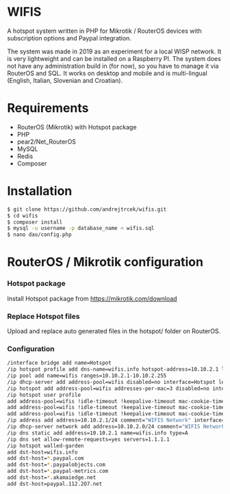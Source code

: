 # WIFIS

A hotspot system written in PHP for Mikrotik / RouterOS devices with subscription options and Paypal integration.

The system was made in 2019 as an experiment for a local WISP network. It is very lightweight and can be installed on a Raspberry PI. The system does not have any administration build in (for now), so you have to manage it via RouterOS and SQL. It works on desktop and mobile and is multi-lingual (English, Italian, Slovenian and Croatian).


# Requirements

  - RouterOS (Mikrotik) with Hotspot package
  - PHP
  - pear2/Net_RouterOS
  - MySQL
  - Redis
  - Composer

# Installation

```sh
$ git clone https://github.com/andrejtrcek/wifis.git
$ cd wifis
$ composer install
$ mysql -u username -p database_name < wifis.sql
$ nano dao/config.php
```

# RouterOS / Mikrotik configuration

### Hotspot package

Install Hotspot package from https://mikrotik.com/download


### Replace Hotspot files

Upload and replace auto generated files in the hotspot/ folder on RouterOS.


### Configuration

```sh
/interface bridge add name=Hotspot
/ip hotspot profile add dns-name=wifis.info hotspot-address=10.10.2.1 login-by=mac,http-chap,https,http-pap,mac-cookie name=wifis
/ip pool add name=wifis ranges=10.10.2.1-10.10.2.255
/ip dhcp-server add address-pool=wifis disabled=no interface=Hotspot lease-time=1h name=wifis
/ip hotspot add address-pool=wifis addresses-per-mac=3 disabled=no interface=Hotspot name=wifis profile=wifis
/ip hotspot user profile
add address-pool=wifis !idle-timeout !keepalive-timeout mac-cookie-timeout=1d name=InternetDay rate-limit=2048k/2048k shared-users=unlimited transparent-proxy=yes
add address-pool=wifis !idle-timeout !keepalive-timeout mac-cookie-timeout=1d name=InternetWeekend rate-limit=2048k/2048k shared-users=unlimited transparent-proxy=yes
add address-pool=wifis !idle-timeout !keepalive-timeout mac-cookie-timeout=1d name=internetWeek rate-limit=2048k/2048k shared-users=unlimited transparent-proxy=yes
/ip address add address=10.10.2.1/24 comment="WIFIS Network" interface=Hotspot network=10.10.2.1
/ip dhcp-server network add address=10.10.2.0/24 comment="WIFIS Network" gateway=10.10.2.1
/ip dns static add address=10.10.2.1 name=wifis.info type=A
/ip dns set allow-remote-requests=yes servers=1.1.1.1
/ip hotspot walled-garden
add dst-host=wifis.info
add dst-host=*.paypal.com
add dst-host=*.paypalobjects.com
add dst-host=*.paypal-metrics.com
add dst-host=*.akamaiedge.net
add dst-host=paypal.112.2O7.net
```

